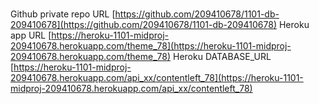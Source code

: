#
Github private repo URL
[https://github.com/209410678/1101-db-209410678](https://github.com/209410678/1101-db-209410678)
Heroku app URL
[https://heroku-1101-midproj-209410678.herokuapp.com/theme_78](https://heroku-1101-midproj-209410678.herokuapp.com/theme_78)
Heroku DATABASE_URL
[https://heroku-1101-midproj-209410678.herokuapp.com/api_xx/contentleft_78](https://heroku-1101-midproj-209410678.herokuapp.com/api_xx/contentleft_78)